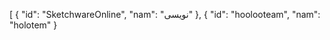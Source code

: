 [
   {
      "id": "SketchwareOnline",
      "nam": "نویسی"
   },
   {
      "id": "hoolooteam",
      "nam": "holotem"
   }